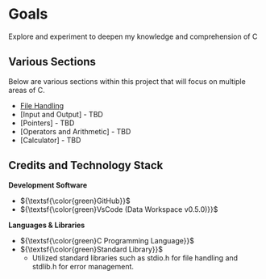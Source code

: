 # Goals
Explore and experiment to deepen my knowledge and comprehension of C


## Various Sections

Below are various sections within this project that will focus on multiple areas of C.
 - [File Handling](C-Files/File-Handling/File-Handling.md)
 - [Input and Output] - TBD
 - [Pointers] - TBD
 - [Operators and Arithmetic] - TBD
  - [Calculator] - TBD 





## Credits and Technology Stack
**Development Software**
- ${\textsf{\color{green}GitHub}}$
- ${\textsf{\color{green}VsCode (Data Workspace v0.5.0)}}$

**Languages & Libraries**
 - ${\textsf{\color{green}C Programming Language}}$
 - ${\textsf{\color{green}Standard Library}}$
    - Utilized standard libraries such as stdio.h for file handling and stdlib.h for error management.

